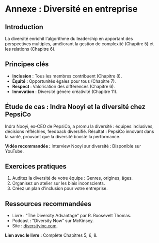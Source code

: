 # Annexe : Diversité en entreprise

## Introduction
La diversité enrichit l'algorithme du leadership en apportant des perspectives multiples, améliorant la gestion de complexité (Chapitre 5) et les relations (Chapitre 6).

## Principes clés
- **Inclusion** : Tous les membres contribuent (Chapitre 8).
- **Équité** : Opportunités égales pour tous (Chapitre 7).
- **Respect** : Valorisation des différences (Chapitre 6).
- **Innovation** : Diversité génère créativité (Chapitre 11).

## Étude de cas : Indra Nooyi et la diversité chez PepsiCo
Indra Nooyi, ex-CEO de PepsiCo, a promu la diversité : équipes inclusives, décisions réfléchies, feedback diversifié. Résultat : PepsiCo innovant dans la santé, prouvant que la diversité booste la performance.

**Vidéo recommandée :** Interview Nooyi sur diversité : Disponible sur YouTube.

## Exercices pratiques
1. Auditez la diversité de votre équipe : Genres, origines, âges.
2. Organisez un atelier sur les biais inconscients.
3. Créez un plan d'inclusion pour votre entreprise.

## Ressources recommandées
- Livre : "The Diversity Advantage" par R. Roosevelt Thomas.
- Podcast : "Diversity Now" sur McKinsey.
- Site : [diversityinc.com](https://www.diversityinc.com).

**Lien avec le livre :** Complète Chapitres 5, 6, 8.
